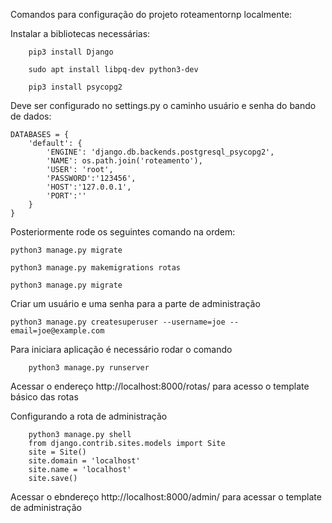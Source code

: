 Comandos para configuração do projeto roteamentornp localmente:

Instalar a bibliotecas necessárias:

        pip3 install Django

        sudo apt install libpq-dev python3-dev

        pip3 install psycopg2



Deve ser configurado no settings.py o caminho usuário e senha do bando de dados:


    DATABASES = {
        'default': {
            'ENGINE': 'django.db.backends.postgresql_psycopg2',
            'NAME': os.path.join('roteamento'),
            'USER': 'root',
            'PASSWORD':'123456',
            'HOST':'127.0.0.1',
            'PORT':''
        }
    }

Posteriormente rode os seguintes comando na ordem:

    python3 manage.py migrate

    python3 manage.py makemigrations rotas

    python3 manage.py migrate

    


Criar um usuário e uma senha para a parte de administração

    python3 manage.py createsuperuser --username=joe --email=joe@example.com



Para iniciara aplicação é necessário rodar o comando

        python3 manage.py runserver



Acessar o endereço http://localhost:8000/rotas/ para acesso o template básico das rotas


Configurando a rota de administração

        python3 manage.py shell
        from django.contrib.sites.models import Site
        site = Site()
        site.domain = 'localhost'
        site.name = 'localhost'
        site.save()


Acessar o ebndereço http://localhost:8000/admin/ para acessar o template de administração

